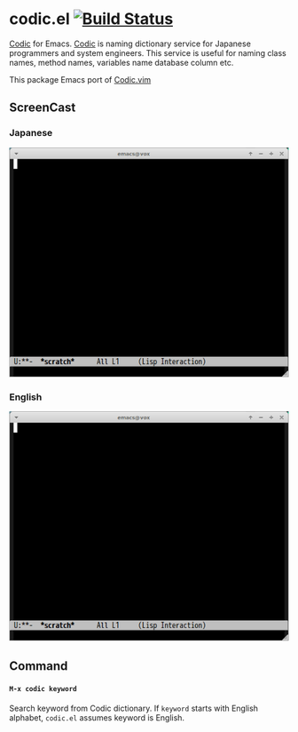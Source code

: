 # codic.el [![Build Status](https://travis-ci.org/syohex/emacs-codic.png)](https://travis-ci.org/syohex/emacs-codic)

[Codic](http://codic.jp/) for Emacs. [Codic](http://codic.jp/) is naming dictionary
service for Japanese programmers and system engineers. This service is useful for
naming class names, method names, variables name database column etc.

This package Emacs port of [Codic.vim](https://github.com/koron/codic-vim)


## ScreenCast

### Japanese

![codic-naming](image/codic-naming.gif)


### English

![codic-enaligh](image/codic-english.gif)


## Command

#### `M-x codic keyword`

Search keyword from Codic dictionary. If `keyword` starts with English alphabet,
`codic.el` assumes keyword is English.

